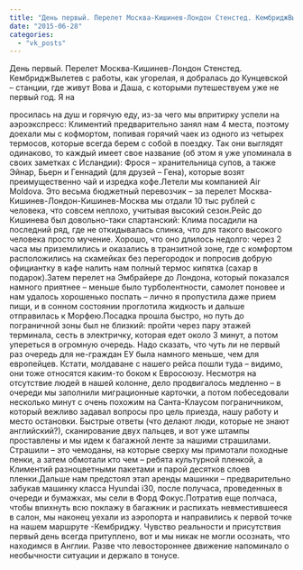 ```yaml
---
title: "День первый. Перелет Москва-Кишинев-Лондон Стенстед. КембриджВылетев с работы, как угорелая, я добра..."
date: "2015-06-28"
categories: 
  - "vk_posts"
---
```


День первый. Перелет Москва-Кишинев-Лондон Стенстед. КембриджВылетев с работы, как угорелая, я добралась до Кунцевской – станции, где живут Вова и Даша, с которыми путешествуем уже не первый год. Я на

<!--more--> просилась на душ и горячую еду, из-за чего мы впритирку успели на аэроэкспресс: Климентий предварительно занял нам 4 места, поэтому доехали мы с кофмортом, попивая горячий чаек из одного из четырех термосов, которые всегда берем с собой в поездку. Так они выглядят одинаково, то каждый имеет свое название (об этом я уже упоминала в своих заметках с Исландии): Фрося – хранительница супов, а также Эйнар, Бьерн и Геннадий (для друзей – Гена), которые возят преимущественно чай и изредка кофе.Летели мы компанией Air Moldova. Это весьма бюджетный перевозчик – за перелет Москва-Кишинев-Лондон-Кишинев-Москва мы отдали 10 тыс рублей с человека, что совсем неплохо, учитывая высокий сезон.Рейс до Кишинева был довольно-таки спартанский: Клима посадили на последний ряд, где не откидывалась спинка, что для такого высокого человека просто мучение. Хорошо, что оно длилось недолго: через 2 часа мы приземлились и оказались в транзитной зоне, где с комфортом расположились на скамейках без перегородок и попросив добрую официантку в кафе налить нам полный термос кипятка (сахар в подарок).Затем перелет на Эмбрайере до Лондона, который показался намного приятнее – меньше было турболентности, самолет поновее и нам удалось хорошенько поспать – лично я пропустила даже прием пищи, и в сонном состоянии проглотила жидкость и дальше отправилась к Морфею.Посадка прошла быстро, но путь до пограничной зоны был не близкий: пройти через пару этажей терминала, сесть в электричку, которая едет около 3 минут, а потом упереться в огромную очередь. Надо сказать, что чуть ли не первый раз очередь для не-граждан ЕУ была намного меньше, чем для европейцев. Кстати, молдаване с нашего рейса пошли туда – видимо, они тоже относятся каким-то боком к Евросоюзу. Несмотря на отсутствие людей в нашей колонне, дело продвигалось медленно – в очереди мы заполнили миграционные карточки, а потом побеседовали несколько минут с очень похожим на Санта-Клаусом пограничником, который вежливо задавал вопросы про цель приезда, нашу работу и место остановки. Быстрые ответы (что делают люди, которые не знают английский?), сканирование двух пальцев, и вот уже штампы проставлены и мы идем к багажной ленте за нашими страшилами. Страшили – это чемоданы, на которые сверху мы примотали походные пенки, а затем обмотали кто чем – ребята культурной пленкой, а Климентий разноцветными пакетами и парой десятков слоев пленки.Дальше нам предстоял этап аренды машинки – предварительно забукав машинку класса Hyundai i30, после получаса, проведенных в очереди и бумажках, мы сели в Форд Фокус.Потратив еще полчаса, чтобы впихнуть всю поклажу в багажник и распихать невместившееся в салон, мы наконец уехали из аэропорта и направились к первой точке на нашем маршруте -Кембриджу. Чувство реальности и присутствия первый день всегда притуплено, вот и мы никак не могли осознать, что находимся в Англии. Разве что левостороннее движение напоминало о необычности ситуации и держало в тонусе.
